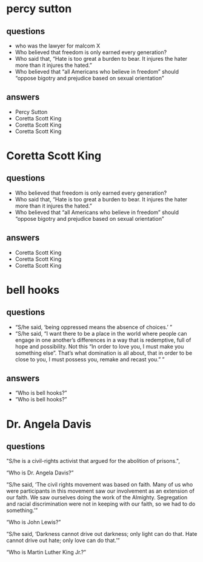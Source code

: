 # percy sutton
## questions
* who was the lawyer for malcom X
* Who believed that freedom is only earned every generation?
* Who said that, “Hate is too great a burden to bear. It injures the hater more than it injures the hated.”
* Who believed that “all Americans who believe in freedom” should “oppose bigotry and prejudice based on sexual orientation”

## answers

* Percy Sutton
* Coretta Scott King
* Coretta Scott King
* Coretta Scott King

# Coretta Scott King
## questions
* Who believed that freedom is only earned every generation?
* Who said that, “Hate is too great a burden to bear. It injures the hater more than it injures the hated.”
* Who believed that “all Americans who believe in freedom” should “oppose bigotry and prejudice based on sexual orientation”

## answers

* Coretta Scott King
* Coretta Scott King
* Coretta Scott King

# bell hooks

## questions

* “S/he said,  ‘being oppressed means the absence of choices.’ ”
* “S/he said, “I want there to be a place in the world where people can engage in one another’s differences in a way that is redemptive, full of hope and possibility. Not this “In order to love you, I must make you something else”. That’s what domination is all about, that in order to be close to you, I must possess you, remake and recast you.” ”

## answers

* “Who is bell hooks?”
* “Who is bell hooks?”

# Dr. Angela Davis

## questions 

"S/he is a civil-rights activist that argued for the abolition of prisons.",

“Who is Dr. Angela Davis?”

“S/he said, ‘The civil rights movement was based on faith. Many of us who were participants in this movement saw our involvement as an extension of our faith. We saw ourselves doing the work of the Almighty. Segregation and racial discrimination were not in keeping with our faith, so we had to do something.’”

“Who is John Lewis?”

“S/he said, ‘Darkness cannot drive out darkness; only light can do that. Hate cannot drive out hate; only love can do that.’”

“Who is Martin Luther King Jr.?”
